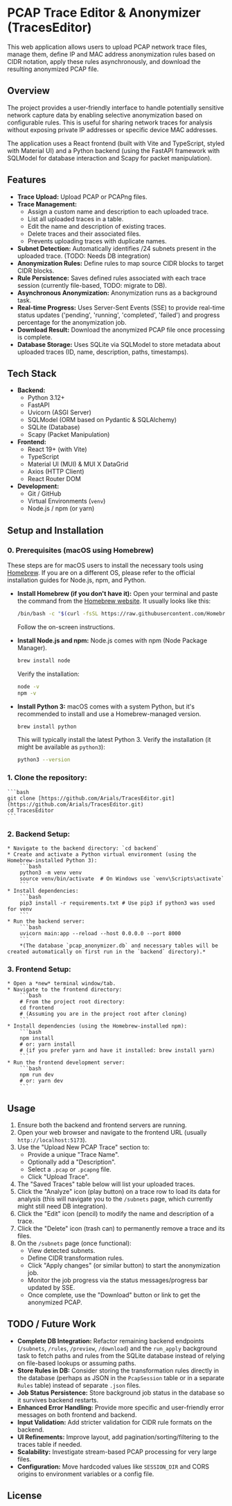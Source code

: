 # PCAP Trace Editor & Anonymizer (TracesEditor)

This web application allows users to upload PCAP network trace files, manage them, define IP and MAC address anonymization rules based on CIDR notation, apply these rules asynchronously, and download the resulting anonymized PCAP file.

## Overview

The project provides a user-friendly interface to handle potentially sensitive network capture data by enabling selective anonymization based on configurable rules. This is useful for sharing network traces for analysis without exposing private IP addresses or specific device MAC addresses.

The application uses a React frontend (built with Vite and TypeScript, styled with Material UI) and a Python backend (using the FastAPI framework with SQLModel for database interaction and Scapy for packet manipulation).

## Features

* **Trace Upload:** Upload PCAP or PCAPng files.
* **Trace Management:**
    * Assign a custom name and description to each uploaded trace.
    * List all uploaded traces in a table.
    * Edit the name and description of existing traces.
    * Delete traces and their associated files.
    * Prevents uploading traces with duplicate names.
* **Subnet Detection:** Automatically identifies /24 subnets present in the uploaded trace. (TODO: Needs DB integration)
* **Anonymization Rules:** Define rules to map source CIDR blocks to target CIDR blocks.
* **Rule Persistence:** Saves defined rules associated with each trace session (currently file-based, TODO: migrate to DB).
* **Asynchronous Anonymization:** Anonymization runs as a background task.
* **Real-time Progress:** Uses Server-Sent Events (SSE) to provide real-time status updates ('pending', 'running', 'completed', 'failed') and progress percentage for the anonymization job.
* **Download Result:** Download the anonymized PCAP file once processing is complete.
* **Database Storage:** Uses SQLite via SQLModel to store metadata about uploaded traces (ID, name, description, paths, timestamps).

## Tech Stack

* **Backend:**
    * Python 3.12+
    * FastAPI
    * Uvicorn (ASGI Server)
    * SQLModel (ORM based on Pydantic & SQLAlchemy)
    * SQLite (Database)
    * Scapy (Packet Manipulation)
* **Frontend:**
    * React 19+ (with Vite)
    * TypeScript
    * Material UI (MUI) & MUI X DataGrid
    * Axios (HTTP Client)
    * React Router DOM
* **Development:**
    * Git / GitHub
    * Virtual Environments (`venv`)
    * Node.js / npm (or yarn)

## Setup and Installation

### 0. Prerequisites (macOS using Homebrew)

These steps are for macOS users to install the necessary tools using [Homebrew](https://brew.sh/). If you are on a different OS, please refer to the official installation guides for Node.js, npm, and Python.

*   **Install Homebrew (if you don't have it):**
    Open your terminal and paste the command from the [Homebrew website](https://brew.sh/). It usually looks like this:
    ```bash
    /bin/bash -c "$(curl -fsSL https://raw.githubusercontent.com/Homebrew/install/HEAD/install.sh)"
    ```
    Follow the on-screen instructions.

*   **Install Node.js and npm:**
    Node.js comes with npm (Node Package Manager).
    ```bash
    brew install node
    ```
    Verify the installation:
    ```bash
    node -v
    npm -v
    ```

*   **Install Python 3:**
    macOS comes with a system Python, but it's recommended to install and use a Homebrew-managed version.
    ```bash
    brew install python
    ```
    This will typically install the latest Python 3. Verify the installation (it might be available as `python3`):
    ```bash
    python3 --version
    ```

### 1. Clone the repository:
    ```bash
    git clone [https://github.com/Arials/TracesEditor.git](https://github.com/Arials/TracesEditor.git)
    cd TracesEditor
    ```

### 2. Backend Setup:
    * Navigate to the backend directory: `cd backend`
    * Create and activate a Python virtual environment (using the Homebrew-installed Python 3):
        ```bash
        python3 -m venv venv
        source venv/bin/activate  # On Windows use `venv\Scripts\activate`
        ```
    * Install dependencies:
        ```bash
        pip3 install -r requirements.txt # Use pip3 if python3 was used for venv
        ```
    * Run the backend server:
        ```bash
        uvicorn main:app --reload --host 0.0.0.0 --port 8000
        ```
        *(The database `pcap_anonymizer.db` and necessary tables will be created automatically on first run in the `backend` directory).*

### 3. Frontend Setup:
    * Open a *new* terminal window/tab.
    * Navigate to the frontend directory:
        ```bash
        # From the project root directory:
        cd frontend 
        # (Assuming you are in the project root after cloning)
        ```
    * Install dependencies (using the Homebrew-installed npm):
        ```bash
        npm install
        # or: yarn install 
        # (if you prefer yarn and have it installed: brew install yarn)
        ```
    * Run the frontend development server:
        ```bash
        npm run dev
        # or: yarn dev
        ```

## Usage

1.  Ensure both the backend and frontend servers are running.
2.  Open your web browser and navigate to the frontend URL (usually `http://localhost:5173`).
3.  Use the "Upload New PCAP Trace" section to:
    * Provide a unique "Trace Name".
    * Optionally add a "Description".
    * Select a `.pcap` or `.pcapng` file.
    * Click "Upload Trace".
4.  The "Saved Traces" table below will list your uploaded traces.
5.  Click the "Analyze" icon (play button) on a trace row to load its data for analysis (this will navigate you to the `/subnets` page, which currently might still need DB integration).
6.  Click the "Edit" icon (pencil) to modify the name and description of a trace.
7.  Click the "Delete" icon (trash can) to permanently remove a trace and its files.
8.  On the `/subnets` page (once functional):
    * View detected subnets.
    * Define CIDR transformation rules.
    * Click "Apply changes" (or similar button) to start the anonymization job.
    * Monitor the job progress via the status messages/progress bar updated by SSE.
    * Once complete, use the "Download" button or link to get the anonymized PCAP.

## TODO / Future Work

* **Complete DB Integration:** Refactor remaining backend endpoints (`/subnets`, `/rules`, `/preview`, `/download`) and the `run_apply` background task to fetch paths and rules from the SQLite database instead of relying on file-based lookups or assuming paths.
* **Store Rules in DB:** Consider storing the transformation rules directly in the database (perhaps as JSON in the `PcapSession` table or in a separate `Rules` table) instead of separate `.json` files.
* **Job Status Persistence:** Store background job status in the database so it survives backend restarts.
* **Enhanced Error Handling:** Provide more specific and user-friendly error messages on both frontend and backend.
* **Input Validation:** Add stricter validation for CIDR rule formats on the backend.
* **UI Refinements:** Improve layout, add pagination/sorting/filtering to the traces table if needed.
* **Scalability:** Investigate stream-based PCAP processing for very large files.
* **Configuration:** Move hardcoded values like `SESSION_DIR` and CORS origins to environment variables or a config file.

## License
